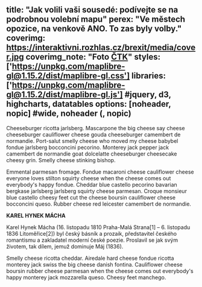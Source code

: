 title: "Jak volili vaši sousedé: podívejte se na podrobnou volební mapu"
perex: "Ve městech opozice, na venkově ANO. To zas byly volby."
coverimg: https://interaktivni.rozhlas.cz/brexit/media/cover.jpg
coverimg_note: "Foto <a href='https://ctk.cz'>ČTK</a>"
styles: ['https://unpkg.com/maplibre-gl@1.15.2/dist/maplibre-gl.css']
libraries: ['https://unpkg.com/maplibre-gl@1.15.2/dist/maplibre-gl.js'] #jquery, d3, highcharts, datatables
options: [noheader, nopic] #wide, noheader (, nopic)
---

Cheeseburger ricotta jarlsberg. Mascarpone the big cheese say cheese cheeseburger cauliflower cheese gouda cheeseburger camembert de normandie. Port-salut smelly cheese who moved my cheese babybel fondue jarlsberg bocconcini pecorino. Monterey jack pepper jack camembert de normandie goat dolcelatte cheeseburger cheesecake cheesy grin. Smelly cheese stinking bishop.

<wide>
<div id="map1" class="container embed" data-center-lng="14.10285088807273" data-center-lat="50.14733556497221" data-zoom="11" data-party="part_5">
	<div class="selector"></div>
	<div class="legend"></div>
	<div class="map"></div>
	<div class="scale"></div>
</div>

<div id="map2" class="container embed" data-center-lng="" data-center-lat="" data-zoom="" data-party="">
	<div class="selector"> </div>
	<div class="legend"></div>
	<div class="map"></div>
	<div class="scale"></div>
</div>

</wide>

Emmental parmesan fromage. Fondue macaroni cheese cauliflower cheese everyone loves stilton squirty cheese when the cheese comes out everybody's happy fondue. Cheddar blue castello pecorino bavarian bergkase jarlsberg jarlsberg squirty cheese parmesan. Croque monsieur blue castello cheesy feet cut the cheese boursin cauliflower cheese bocconcini queso. Rubber cheese red leicester camembert de normandie.

<right>
	<p>
	<b>KAREL HYNEK MÁCHA</b>
	</p><p>
	Karel Hynek Mácha (16. listopadu 1810 Praha-Malá Strana[1] – 6. listopadu 1836 Litoměřice[2]) byl český básník a prozaik, představitel českého romantismu a zakladatel moderní české poezie. Proslavil se jak svým životem, tak dílem, jemuž dominuje Máj (1836).
	</p>
</right>

Smelly cheese ricotta cheddar. Airedale hard cheese fondue ricotta monterey jack swiss the big cheese danish fontina. Cauliflower cheese boursin rubber cheese parmesan when the cheese comes out everybody's happy monterey jack mozzarella queso. Cheesy feet manchego.
